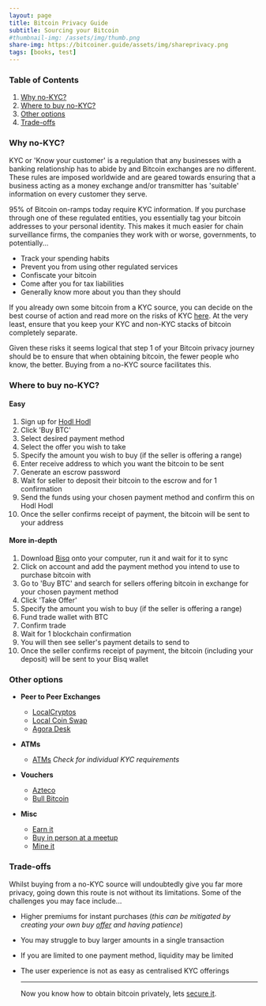 ```yaml
---
layout: page
title: Bitcoin Privacy Guide 
subtitle: Sourcing your Bitcoin
#thumbnail-img: /assets/img/thumb.png
share-img: https://bitcoiner.guide/assets/img/shareprivacy.png
tags: [books, test]
---
```


### Table of Contents

1.  [Why no-KYC?](#why-no-kyc)
2.  [Where to buy no-KYC?](#where-to-buy-no-kyc)
3.  [Other options](#other-options)
4.  [Trade-offs](#trade-offs)

### Why no-KYC?

KYC or 'Know your customer' is a regulation that any businesses with a banking relationship has to abide by and Bitcoin exchanges are no different. These rules are imposed worldwide and are geared towards ensuring that a business acting as a money exchange and/or transmitter has 'suitable' information on every customer they serve.

95% of Bitcoin on-ramps today require KYC information. If you purchase through one of these regulated entities, you essentially tag your bitcoin addresses to your personal identity. This makes it much easier for chain surveillance firms, the companies they work with or worse, governments, to potentially... 

* Track your spending habits
* Prevent you from using other regulated services
* Confiscate your bitcoin
* Come after you for tax liabilities
* Generally know more about you than they should 

If you already own some bitcoin from a KYC source, you can decide on the best course of action and read more on the risks of KYC [here](/nokyconly). At the very least, ensure that you keep your KYC and non-KYC stacks of bitcoin completely separate.

Given these risks it seems logical that step 1 of your Bitcoin privacy journey should be to ensure that when obtaining bitcoin, the fewer people who know, the better. Buying from a no-KYC source facilitates this.

### Where to buy no-KYC?

#### Easy

1.  Sign up for [Hodl Hodl](https://hodlhodl.com/)
2.  Click 'Buy BTC'
3.  Select desired payment method
4.  Select the offer you wish to take
5.  Specify the amount you wish to buy (if the seller is offering a range) 
6.  Enter receive address to which you want the bitcoin to be sent
7.  Generate an escrow password
8.  Wait for seller to deposit their bitcoin to the escrow and for 1 confirmation
9.  Send the funds using your chosen payment method and confirm this on Hodl Hodl
10. Once the seller confirms receipt of payment, the bitcoin will be sent to your address


#### More in-depth

1.  Download [Bisq](https://bisq.network/downloads/) onto your computer, run it and wait for it to sync
2.  Click on account and add the payment method you intend to use to purchase bitcoin with
3.  Go to 'Buy BTC' and search for sellers offering bitcoin in exchange for your chosen payment method
4.  Click 'Take Offer'
5.  Specify the amount you wish to buy (if the seller is offering a range) 
6.  Fund trade wallet with BTC
7.  Confirm trade
8.  Wait for 1 blockchain confirmation
9.  You will then see seller's payment details to send to
10. Once the seller confirms receipt of payment, the bitcoin (including your deposit) will be sent to your Bisq wallet

### Other options

- **Peer to Peer Exchanges**
  - [LocalCryptos](https://localcryptos.com/)
  - [Local Coin Swap](https://localcoinswap.com/)
  - [Agora Desk](https://agoradesk.com/)
  
- **ATMs**
  - [ATMs](https://coinatmradar.com/) *Check for individual KYC requirements*

- **Vouchers**
  - [Azteco](https://azte.co/index.php#intro)
  - [Bull Bitcoin](https://www.bullbitcoin.com/blog/bull-bitcoin-launches-no-kyc-bitcoin-purchases-with-cash-or-debit)
  
- **Misc**
  - [Earn it](https://www.lopp.net/bitcoin-information/buying-earning.html#earning)
  - [Buy in person at a meetup](https://bitcoin-only.com/#meetups)
  - [Mine it](https://diverter.hostyourown.tools/mining-for-the-streets/)
  
  
### Trade-offs

Whilst buying from a no-KYC source will undoubtedly give you far more privacy, going down this route is not without its limitations. Some of the challenges you may face include...

* Higher premiums for instant purchases (*this can be mitigated by creating your own buy [offer](/hodlhodloffer) and having patience*)
* You may struggle to buy larger amounts in a single transaction
* If you are limited to one payment method, liquidity may be limited
* The user experience is not as easy as centralised KYC offerings
  
  ***
  
  Now you know how to obtain bitcoin privately, lets [secure it](/privacy/secure).
  
  
  
